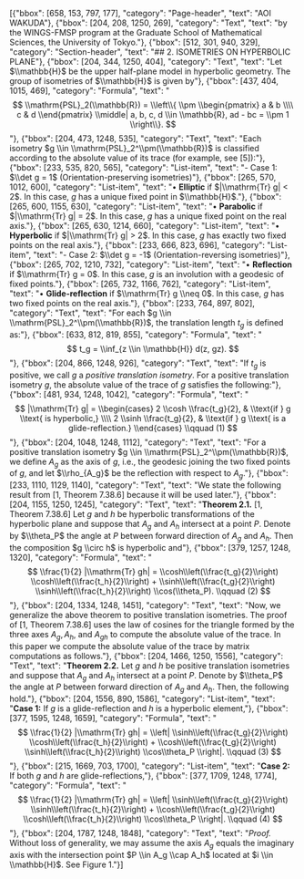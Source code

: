 [{"bbox": [658, 153, 797, 177], "category": "Page-header", "text": "AOI WAKUDA"}, {"bbox": [204, 208, 1250, 269], "category": "Text", "text": "by the WINGS-FMSP program at the Graduate School of Mathematical Sciences, the University of Tokyo."}, {"bbox": [512, 301, 940, 329], "category": "Section-header", "text": "## 2. ISOMETRIES ON HYPERBOLIC PLANE"}, {"bbox": [204, 344, 1250, 404], "category": "Text", "text": "Let $\\mathbb{H}$ be the upper half-plane model in hyperbolic geometry. The group of isometries of $\\mathbb{H}$ is given by"}, {"bbox": [437, 404, 1015, 469], "category": "Formula", "text": "$$ \\mathrm{PSL}_2(\\mathbb{R}) = \\left\\{ \\pm \\begin{pmatrix} a & b \\\\ c & d \\end{pmatrix} \\middle| a, b, c, d \\in \\mathbb{R}, ad - bc = \\pm 1 \\right\\}. $$"}, {"bbox": [204, 473, 1248, 535], "category": "Text", "text": "Each isometry $g \\in \\mathrm{PSL}_2^\\pm(\\mathbb{R})$ is classified according to the absolute value of its trace (for example, see [5]):"}, {"bbox": [233, 535, 820, 565], "category": "List-item", "text": "- Case 1: $\\det g = 1$ (Orientation-preserving isometries)"}, {"bbox": [265, 570, 1012, 600], "category": "List-item", "text": "• **Elliptic** if $|\\mathrm{Tr} g| < 2$. In this case, $g$ has a unique fixed point in $\\mathbb{H}$."}, {"bbox": [265, 600, 1155, 630], "category": "List-item", "text": "• **Parabolic** if $|\\mathrm{Tr} g| = 2$. In this case, $g$ has a unique fixed point on the real axis."}, {"bbox": [265, 630, 1214, 660], "category": "List-item", "text": "• **Hyperbolic** if $|\\mathrm{Tr} g| > 2$. In this case, $g$ has exactly two fixed points on the real axis."}, {"bbox": [233, 666, 823, 696], "category": "List-item", "text": "- Case 2: $\\det g = -1$ (Orientation-reversing isometries)"}, {"bbox": [265, 702, 1210, 732], "category": "List-item", "text": "• **Reflection** if $\\mathrm{Tr} g = 0$. In this case, $g$ is an involution with a geodesic of fixed points."}, {"bbox": [265, 732, 1166, 762], "category": "List-item", "text": "• **Glide-reflection** if $\\mathrm{Tr} g \\neq 0$. In this case, $g$ has two fixed points on the real axis."}, {"bbox": [233, 764, 897, 802], "category": "Text", "text": "For each $g \\in \\mathrm{PSL}_2^\\pm(\\mathbb{R})$, the translation length $t_g$ is defined as:"}, {"bbox": [633, 812, 819, 855], "category": "Formula", "text": "$$ t_g = \\inf_{z \\in \\mathbb{H}} d(z, gz). $$"}, {"bbox": [204, 866, 1248, 926], "category": "Text", "text": "If $t_g$ is positive, we call $g$ a *positive translation isometry*. For a positive translation isometry $g$, the absolute value of the trace of $g$ satisfies the following:"}, {"bbox": [481, 934, 1248, 1042], "category": "Formula", "text": "$$ |\\mathrm{Tr} g| = \\begin{cases} 2 \\cosh \\frac{t_g}{2}, & \\text{if } g \\text{ is hyperbolic,} \\\\ 2 \\sinh \\frac{t_g}{2}, & \\text{if } g \\text{ is a glide-reflection.} \\end{cases} \\qquad (1) $$"}, {"bbox": [204, 1048, 1248, 1112], "category": "Text", "text": "For a positive translation isometry $g \\in \\mathrm{PSL}_2^\\pm(\\mathbb{R})$, we define $A_g$ as the axis of $g$, i.e., the geodesic joining the two fixed points of $g$, and let $\\rho_{A_g}$ be the reflection with respect to $A_g$."}, {"bbox": [233, 1110, 1129, 1140], "category": "Text", "text": "We state the following result from [1, Theorem 7.38.6] because it will be used later."}, {"bbox": [204, 1155, 1250, 1245], "category": "Text", "text": "**Theorem 2.1.** [1, Theorem 7.38.6] Let $g$ and $h$ be hyperbolic transformations of the hyperbolic plane and suppose that $A_g$ and $A_h$ intersect at a point $P$. Denote by $\\theta_P$ the angle at $P$ between forward direction of $A_g$ and $A_h$. Then the composition $g \\circ h$ is hyperbolic and"}, {"bbox": [379, 1257, 1248, 1320], "category": "Formula", "text": "$$ \\frac{1}{2} |\\mathrm{Tr} gh| = \\cosh\\left(\\frac{t_g}{2}\\right) \\cosh\\left(\\frac{t_h}{2}\\right) + \\sinh\\left(\\frac{t_g}{2}\\right) \\sinh\\left(\\frac{t_h}{2}\\right) \\cos(\\theta_P). \\qquad (2) $$"}, {"bbox": [204, 1334, 1248, 1451], "category": "Text", "text": "Now, we generalize the above theorem to positive translation isometries. The proof of [1, Theorem 7.38.6] uses the law of cosines for the triangle formed by the three axes $A_g, A_h$, and $A_{gh}$ to compute the absolute value of the trace. In this paper we compute the absolute value of the trace by matrix computations as follows."}, {"bbox": [204, 1466, 1250, 1556], "category": "Text", "text": "**Theorem 2.2.** Let $g$ and $h$ be positive translation isometries and suppose that $A_g$ and $A_h$ intersect at a point $P$. Denote by $\\theta_P$ the angle at $P$ between forward direction of $A_g$ and $A_h$. Then, the following hold."}, {"bbox": [204, 1556, 890, 1586], "category": "List-item", "text": "**Case 1:** If $g$ is a glide-reflection and $h$ is a hyperbolic element,"}, {"bbox": [377, 1595, 1248, 1659], "category": "Formula", "text": "$$ \\frac{1}{2} |\\mathrm{Tr} gh| = \\left| \\sinh\\left(\\frac{t_g}{2}\\right) \\cosh\\left(\\frac{t_h}{2}\\right) + \\cosh\\left(\\frac{t_g}{2}\\right) \\sinh\\left(\\frac{t_h}{2}\\right) \\cos\\theta_P \\right|. \\qquad (3) $$"}, {"bbox": [215, 1669, 703, 1700], "category": "List-item", "text": "**Case 2:** If both $g$ and $h$ are glide-reflections,"}, {"bbox": [377, 1709, 1248, 1774], "category": "Formula", "text": "$$ \\frac{1}{2} |\\mathrm{Tr} gh| = \\left| \\sinh\\left(\\frac{t_g}{2}\\right) \\sinh\\left(\\frac{t_h}{2}\\right) + \\cosh\\left(\\frac{t_g}{2}\\right) \\cosh\\left(\\frac{t_h}{2}\\right) \\cos\\theta_P \\right|. \\qquad (4) $$"}, {"bbox": [204, 1787, 1248, 1848], "category": "Text", "text": "*Proof.* Without loss of generality, we may assume the axis $A_g$ equals the imaginary axis with the intersection point $P \\in A_g \\cap A_h$ located at $i \\in \\mathbb{H}$. See Figure 1."}]